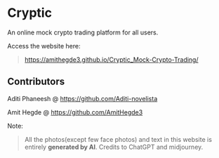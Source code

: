 # Cryptic

An online mock crypto trading platform for all users.

Access the website here:

> https://amithegde3.github.io/Cryptic_Mock-Crypto-Trading/

## Contributors

Aditi Phaneesh @ https://github.com/Aditi-novelista

Amit Hegde @ https://github.com/AmitHegde3

Note:

> All the photos(except few face photos) and text in this website is entirely **generated by AI**. Credits to ChatGPT and midjourney.
